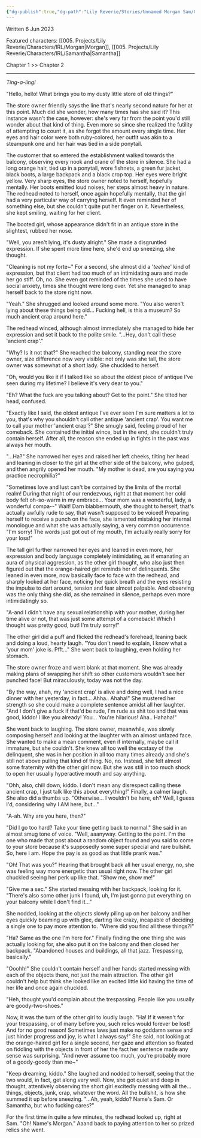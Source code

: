 ```yaml
---
{"dg-publish":true,"dg-path":"Lily Reverie/Stories/Unnamed Morgan Sam/Chapter 1.md","permalink":"/lily-reverie/stories/unnamed-morgan-sam/chapter-1/","created":"2024-01-20T04:41:48.747-03:00","updated":"2024-01-20T04:41:48.747-03:00"}
---
```



Written 6 Jun 2023  

Featured characters: [[005. Projects/Lily Reverie/Characters/IRL/Morgan\|Morgan]], [[005. Projects/Lily Reverie/Characters/IRL/Samantha\|Samantha]]

Chapter 1 >> Chapter 2

---

*Ting-a-ling!*

"Hello, hello! What brings you to my dusty little store of old things?"

The store owner friendly says the line that's nearly second nature for her at this point. Much did she wonder, how many times has she said it? This instance wasn't the case, however: she's very far from the point you'd still wonder about that kind of thing. Even more so since she realized the futility of attempting to count it, as she forgot the amount every single time. Her eyes and hair color were both ruby-colored, her outfit was akin to a steampunk one and her hair was tied in a side ponytail.

The customer that so entered the establishment walked towards the balcony, observing every nook and crane of the store in silence. She had a long orange hair, tied up in a ponytail, wore fishnets, a green fur jacket, black boots, a large backpack and a black crop top. Her eyes were bright yellow. Very sharp eyes, the store owner noted to herself, hopefully mentally. Her boots emitted loud noises, her steps almost heavy in nature. The redhead noted to herself, once again hopefully mentally, that the girl had a very particular way of carrying herself. It even reminded her of something else, but she couldn't quite put her finger on it. Nevertheless, she kept smiling, waiting for her client.

The booted girl, whose appearance didn't fit in an antique store in the slightest, rubbed her nose.

"Well, you aren't lying, it's dusty alright." She made a disgruntled expression. If she spent more time here, she'd end up sneezing, she thought.

"Cleaning is not my forte~" For a second, she almost did a '_teehee_' kind of expression, but that client had too much of an intimidating aura and made her go stiff. Oh, no. She even got reminded of the times she used to have social anxiety, times she thought were long over. Yet she managed to snap herself back to the store right now.

"Yeah." She shrugged and looked around some more. "You also weren't lying about these things being old... Fucking hell, is this a museum? So much ancient crap around here."

The redhead winced, although almost immediately she managed to hide her expression and set it back to the polite smile. "...Hey, don't call these 'ancient crap'."

"Why? Is it not that?" She reached the balcony, standing near the store owner, size difference now very visible: not only was she tall, the store owner was somewhat of a short lady. She chuckled to herself.

"Oh, would you like it if I talked like so about the oldest piece of antique I've seen during my lifetime? I believe it's very dear to you."

"Eh? What the fuck are you talking about? Get to the point." She tilted her head, confused.

"Exactly like I said, the oldest antique I've ever seen I'm sure matters a lot to you, that's why you shouldn't call other antique 'ancient crap'. You want me to call your mother 'ancient crap'?" She smugly said, feeling proud of her comeback. She contained the initial wince, but in the end, she couldn't truly contain herself. After all, the reason she ended up in fights in the past was always her mouth.

"...Ha?" She narrowed her eyes and raised her left cheeks, tilting her head and leaning in closer to the girl at the other side of the balcony, who gulped, and then angrily opened her mouth. "My mother is dead, are you saying you practice necrophilia?"

"Sometimes love and lust can't be contained by the limits of the mortal realm! During that night of our rendezvous, right at that moment her cold body felt oh-so-warm in my embrace... Your mom was a wonderful, lady, a wonderful compa--" Wait! Darn blabbermouth, she thought to herself, that's actually awfully rude to say, that wasn't supposed to be voiced! Preparing herself to receive a punch on the face, she lamented mistaking her internal monologue and what she was actually saying, a very common occurrence. "I'm sorry! The words just got out of my mouth, I'm actually really sorry for your loss!"

The tall girl further narrowed her eyes and leaned in even more, her expression and body language completely intimidating, as if emanating an aura of physical aggression, as the other girl thought, who also just then figured out that the orange-haired girl reminds her of delinquents. She leaned in even more, now basically face to face with the redhead, and sharply looked at her face, noticing her quick breath and the eyes resisting the impulse to dart around, tension and fear almost palpable. And observing was the only thing she did, as she remained in silence, perhaps even more intimidatingly so.

"A-and I didn't have any sexual relationship with your mother, during her time alive or not, that was just some attempt of a comeback! Which I thought was pretty good, but! I'm truly sorry!"

The other girl did a puff and flicked the redhead's forehead, leaning back and doing a loud, hearty laugh. "You don't need to explain, I know what a 'your mom' joke is. Pfft..." She went back to laughing, even holding her stomach.

The store owner froze and went blank at that moment. She was already making plans of swapping her shift so other customers wouldn't see her punched face! But miraculously, today was not the day.

"By the way, ahah, my 'ancient crap' is alive and doing well, I had a nice dinner with her yesterday, in fact... Ahha.. Ahaha!" She mustered her strength so she could make a complete sentence amidst all her laughter. "And I don't give a fuck if that'd be rude, I'm rude as shit too and that was good, kiddo! I like you already! You... You're hilarious! Aha.. Hahaha!"

She went back to laughing. The store owner, meanwhile, was slowly composing herself and looking at the laughter with an almost unfazed face. She wanted to make a mean comment, even if internally, maybe call it immature, but she couldn't. She knew all too well the ecstasy of the delinquent, she was in her position in all too many times already and she's still not above pulling that kind of thing. No, no. Instead, she felt almost some fraternity with the other girl now. But she was still in too much shock to open her usually hyperactive mouth and say anything.

"Ohh, also, chill down, kiddo. I don't mean any disrespect calling these ancient crap, I just talk like this about everything!" Finally, a calmer laugh. She also did a thumbs up. "Otherwise... I wouldn't be here, eh? Well, I guess I'd, considering why I AM here, but..."

"A-ah. Why are you here, then?"

"Did I go too hard? Take your time getting back to normal." She said in an almost smug tone of voice. "Well, aaanyway. Getting to the point. I'm the one who made that post about a random object found and you said to come to your store because it's supposedly some super special and rare bullshit. So, here I am. Hope the pay is as good as that little prank was."

"Oh! That was you?" Hearing that brought back all her usual energy, no, she was feeling way more energetic than usual right now. The other girl chuckled seeing her perk up like that. "Show me, show me!"

"Give me a sec." She started messing with her backpack, looking for it. "There's also some other junk I found, uh, I'm just gonna put everything on your balcony while I don't find it..."

She nodded, looking at the objects slowly piling up on her balcony and her eyes quickly beaming up with glee, darting like crazy, incapable of deciding a single one to pay more attention to. "Where did you find all these things?!"

"Ha? Same as the one I'm here for." Finally finding the one thing she was actually looking for, she also put it on the balcony and then closed her backpack. "Abandoned houses and buildings, all that jazz. Trespassing, basically."

"Ooohh!" She couldn't contain herself and her hands started messing with each of the objects there, not just the main attraction. The other girl couldn't help but think she looked like an excited little kid having the time of her life and once again chuckled.

"Heh, thought you'd complain about the trespassing. People like you usually are goody-two-shoes."

Now, it was the turn of the other girl to loudly laugh. "Ha! If it weren't for your trespassing, or of many before you, such relics would forever be lost! And for no good reason! Sometimes laws just make no goddamn sense and just hinder progress and joy, is what I always say!" She said, not looking at the orange-haired girl for a single second, her gaze and attention so fixated on fiddling with the objects in front of her the fact her sentence made any sense was surprising. "And never assume too much, you're probably more of a goody-goody than me~"

"Keep dreaming, kiddo." She laughed and nodded to herself, seeing that the two would, in fact, get along very well. Now, she got quiet and deep in thought, attentively observing the short girl excitedly messing with all the... things, objects, junk, crap, whatever the word. All the bullshit, is how she summed it up before sneezing. "...Ah, yeah, kiddo? Name's Sam. Or Samantha, but who fucking cares?"

For the first time in quite a few minutes, the redhead looked up, right at Sam. "Oh! Name's Morgan." Aaand back to paying attention to her so prized relics she went.